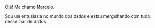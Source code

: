 Olá! Me chamo Marcelo.

Sou um entusiasta no mundo dos dados e estou mergulhando com tudo nesse mar de dados
